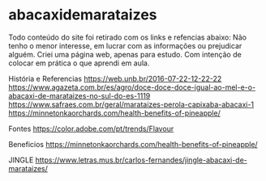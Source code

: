 # abacaxidemarataizes
Todo conteúdo do site foi retirado com os links e refencias abaixo:
Não tenho o menor interesse, em lucrar com as informações ou prejudicar alguém.
Criei uma página web, apenas para estudo. Com intenção de colocar em prática o que aprendi em aula. 


História e Referencias
https://web.unb.br/2016-07-22-12-22-22
https://www.agazeta.com.br/es/agro/doce-doce-doce-igual-ao-mel-e-o-abacaxi-de-marataizes-no-sul-do-es-1119
https://www.safraes.com.br/geral/marataizes-perola-capixaba-abacaxi-1
https://minnetonkaorchards.com/health-benefits-of-pineapple/

Fontes
https://color.adobe.com/pt/trends/Flavour


Beneficios
https://minnetonkaorchards.com/health-benefits-of-pineapple/

JINGLE
https://www.letras.mus.br/carlos-fernandes/jingle-abacaxi-de-marataizes/

